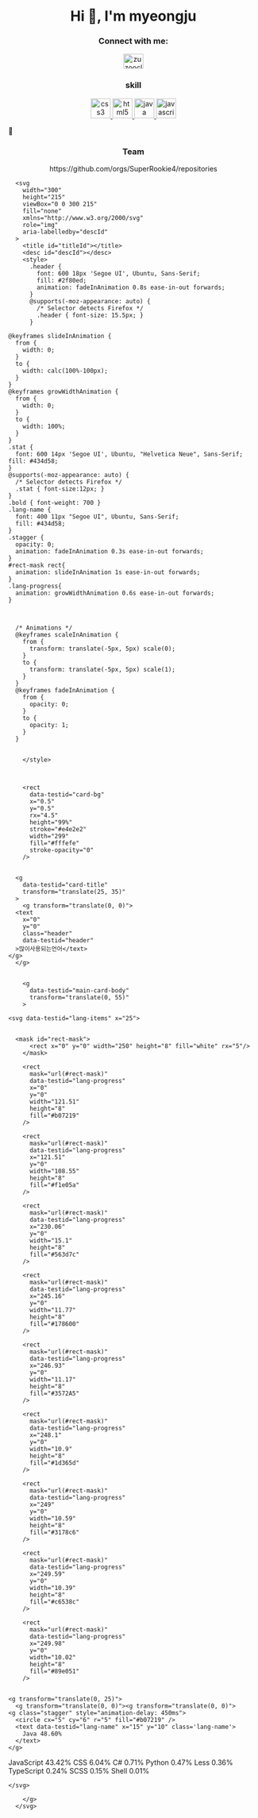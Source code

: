 <h1 align="center">Hi 👋, I'm myeongju</h1>

<h3 align="center">Connect with me:</h3>
<p align="center">
<a href="https://instagram.com/zuzooclub" target="blank"><img align="center" src="https://raw.githubusercontent.com/rahuldkjain/github-profile-readme-generator/master/src/images/icons/Social/instagram.svg" alt="zuzooclub" height="30" width="40" /></a>
</p>

<h3 align="center">skill</h3>
<p align="center"> <a href="https://www.w3schools.com/css/" target="_blank" rel="noreferrer"> <img src="https://raw.githubusercontent.com/devicons/devicon/master/icons/css3/css3-original-wordmark.svg" alt="css3" width="40" height="40"/> </a> <a href="https://www.w3.org/html/" target="_blank" rel="noreferrer"> <img src="https://raw.githubusercontent.com/devicons/devicon/master/icons/html5/html5-original-wordmark.svg" alt="html5" width="40" height="40"/> </a> <a href="https://www.java.com" target="_blank" rel="noreferrer"> <img src="https://raw.githubusercontent.com/devicons/devicon/master/icons/java/java-original.svg" alt="java" width="40" height="40"/> </a> <a href="https://developer.mozilla.org/en-US/docs/Web/JavaScript" target="_blank" rel="noreferrer"> <img src="https://raw.githubusercontent.com/devicons/devicon/master/icons/javascript/javascript-original.svg" alt="javascript" width="40" height="40"/> </a> </p>

<h3 align="center">Team</h3>
<p align="center">https://github.com/orgs/SuperRookie4/repositories</p>


      <svg
        width="300"
        height="215"
        viewBox="0 0 300 215"
        fill="none"
        xmlns="http://www.w3.org/2000/svg"
        role="img"
        aria-labelledby="descId"
      >
        <title id="titleId"></title>
        <desc id="descId"></desc>
        <style>
          .header {
            font: 600 18px 'Segoe UI', Ubuntu, Sans-Serif;
            fill: #2f80ed;
            animation: fadeInAnimation 0.8s ease-in-out forwards;
          }
          @supports(-moz-appearance: auto) {
            /* Selector detects Firefox */
            .header { font-size: 15.5px; }
          }
          
    @keyframes slideInAnimation {
      from {
        width: 0;
      }
      to {
        width: calc(100%-100px);
      }
    }
    @keyframes growWidthAnimation {
      from {
        width: 0;
      }
      to {
        width: 100%;
      }
    }
    .stat {
      font: 600 14px 'Segoe UI', Ubuntu, "Helvetica Neue", Sans-Serif; fill: #434d58;
    }
    @supports(-moz-appearance: auto) {
      /* Selector detects Firefox */
      .stat { font-size:12px; }
    }
    .bold { font-weight: 700 }
    .lang-name {
      font: 400 11px "Segoe UI", Ubuntu, Sans-Serif;
      fill: #434d58;
    }
    .stagger {
      opacity: 0;
      animation: fadeInAnimation 0.3s ease-in-out forwards;
    }
    #rect-mask rect{
      animation: slideInAnimation 1s ease-in-out forwards;
    }
    .lang-progress{
      animation: growWidthAnimation 0.6s ease-in-out forwards;
    }
    

          
      /* Animations */
      @keyframes scaleInAnimation {
        from {
          transform: translate(-5px, 5px) scale(0);
        }
        to {
          transform: translate(-5px, 5px) scale(1);
        }
      }
      @keyframes fadeInAnimation {
        from {
          opacity: 0;
        }
        to {
          opacity: 1;
        }
      }
    
          
        </style>

        

        <rect
          data-testid="card-bg"
          x="0.5"
          y="0.5"
          rx="4.5"
          height="99%"
          stroke="#e4e2e2"
          width="299"
          fill="#fffefe"
          stroke-opacity="0"
        />

        
      <g
        data-testid="card-title"
        transform="translate(25, 35)"
      >
        <g transform="translate(0, 0)">
      <text
        x="0"
        y="0"
        class="header"
        data-testid="header"
      >많이사용되는언어</text>
    </g>
      </g>
    

        <g
          data-testid="main-card-body"
          transform="translate(0, 55)"
        >
          
    <svg data-testid="lang-items" x="25">
      
  
      <mask id="rect-mask">
          <rect x="0" y="0" width="250" height="8" fill="white" rx="5"/>
        </mask>
        
        <rect
          mask="url(#rect-mask)"
          data-testid="lang-progress"
          x="0"
          y="0"
          width="121.51"
          height="8"
          fill="#b07219"
        />
      
        <rect
          mask="url(#rect-mask)"
          data-testid="lang-progress"
          x="121.51"
          y="0"
          width="108.55"
          height="8"
          fill="#f1e05a"
        />
      
        <rect
          mask="url(#rect-mask)"
          data-testid="lang-progress"
          x="230.06"
          y="0"
          width="15.1"
          height="8"
          fill="#563d7c"
        />
      
        <rect
          mask="url(#rect-mask)"
          data-testid="lang-progress"
          x="245.16"
          y="0"
          width="11.77"
          height="8"
          fill="#178600"
        />
      
        <rect
          mask="url(#rect-mask)"
          data-testid="lang-progress"
          x="246.93"
          y="0"
          width="11.17"
          height="8"
          fill="#3572A5"
        />
      
        <rect
          mask="url(#rect-mask)"
          data-testid="lang-progress"
          x="248.1"
          y="0"
          width="10.9"
          height="8"
          fill="#1d365d"
        />
      
        <rect
          mask="url(#rect-mask)"
          data-testid="lang-progress"
          x="249"
          y="0"
          width="10.59"
          height="8"
          fill="#3178c6"
        />
      
        <rect
          mask="url(#rect-mask)"
          data-testid="lang-progress"
          x="249.59"
          y="0"
          width="10.39"
          height="8"
          fill="#c6538c"
        />
      
        <rect
          mask="url(#rect-mask)"
          data-testid="lang-progress"
          x="249.98"
          y="0"
          width="10.02"
          height="8"
          fill="#89e051"
        />
      
      
    <g transform="translate(0, 25)">
      <g transform="translate(0, 0)"><g transform="translate(0, 0)">
    <g class="stagger" style="animation-delay: 450ms">
      <circle cx="5" cy="6" r="5" fill="#b07219" />
      <text data-testid="lang-name" x="15" y="10" class='lang-name'>
        Java 48.60%
      </text>
    </g>
  </g><g transform="translate(0, 25)">
    <g class="stagger" style="animation-delay: 600ms">
      <circle cx="5" cy="6" r="5" fill="#f1e05a" />
      <text data-testid="lang-name" x="15" y="10" class='lang-name'>
        JavaScript 43.42%
      </text>
    </g>
  </g><g transform="translate(0, 50)">
    <g class="stagger" style="animation-delay: 750ms">
      <circle cx="5" cy="6" r="5" fill="#563d7c" />
      <text data-testid="lang-name" x="15" y="10" class='lang-name'>
        CSS 6.04%
      </text>
    </g>
  </g><g transform="translate(0, 75)">
    <g class="stagger" style="animation-delay: 900ms">
      <circle cx="5" cy="6" r="5" fill="#178600" />
      <text data-testid="lang-name" x="15" y="10" class='lang-name'>
        C# 0.71%
      </text>
    </g>
  </g><g transform="translate(0, 100)">
    <g class="stagger" style="animation-delay: 1050ms">
      <circle cx="5" cy="6" r="5" fill="#3572A5" />
      <text data-testid="lang-name" x="15" y="10" class='lang-name'>
        Python 0.47%
      </text>
    </g>
  </g></g><g transform="translate(150, 0)"><g transform="translate(0, 0)">
    <g class="stagger" style="animation-delay: 450ms">
      <circle cx="5" cy="6" r="5" fill="#1d365d" />
      <text data-testid="lang-name" x="15" y="10" class='lang-name'>
        Less 0.36%
      </text>
    </g>
  </g><g transform="translate(0, 25)">
    <g class="stagger" style="animation-delay: 600ms">
      <circle cx="5" cy="6" r="5" fill="#3178c6" />
      <text data-testid="lang-name" x="15" y="10" class='lang-name'>
        TypeScript 0.24%
      </text>
    </g>
  </g><g transform="translate(0, 50)">
    <g class="stagger" style="animation-delay: 750ms">
      <circle cx="5" cy="6" r="5" fill="#c6538c" />
      <text data-testid="lang-name" x="15" y="10" class='lang-name'>
        SCSS 0.15%
      </text>
    </g>
  </g><g transform="translate(0, 75)">
    <g class="stagger" style="animation-delay: 900ms">
      <circle cx="5" cy="6" r="5" fill="#89e051" />
      <text data-testid="lang-name" x="15" y="10" class='lang-name'>
        Shell 0.01%
      </text>
    </g>
  </g></g>
    </g>
  
    </svg>
  
        </g>
      </svg>
    
